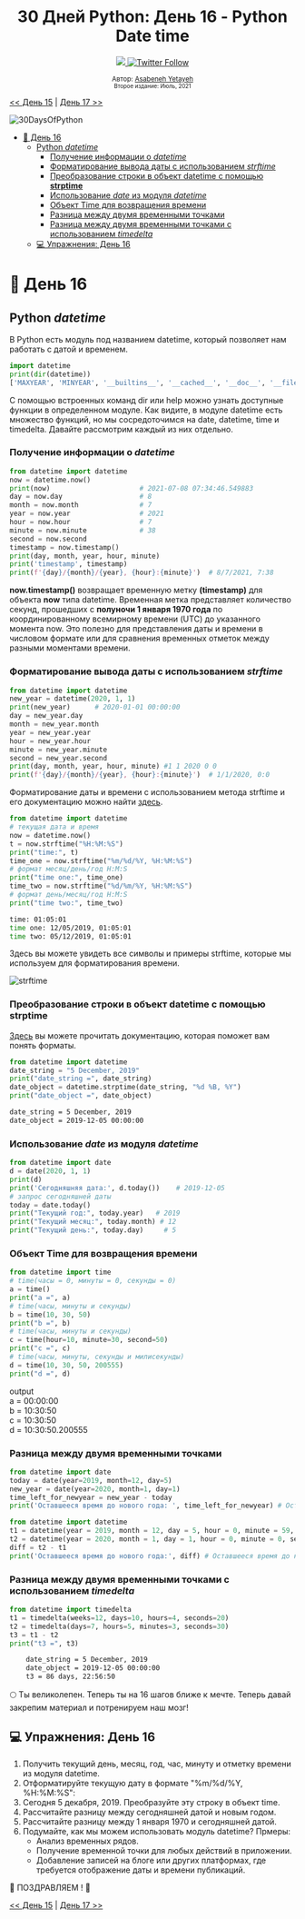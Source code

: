 <div align="center">
  <h1> 30 Дней Python: День 16 - Python Date time </h1>
  <a class="header-badge" target="_blank" href="https://www.linkedin.com/in/asabeneh/">
  <img src="https://img.shields.io/badge/style--5eba00.svg?label=LinkedIn&logo=linkedin&style=social">
  </a>
  <a class="header-badge" target="_blank" href="https://twitter.com/Asabeneh">
  <img alt="Twitter Follow" src="https://img.shields.io/twitter/follow/asabeneh?style=social">
  </a>

  <sub>Автор:
  <a href="https://www.linkedin.com/in/asabeneh/" target="_blank">Asabeneh Yetayeh</a><br>
  <small>Второе издание: Июль, 2021</small>
  </sub>

</div>

[<< День 15](../15_Day_Python_type_errors/15_python_type_errors.md) | [День 17 >>](../17_Day_Exception_handling/17_exception_handling.md)

![30DaysOfPython](../images/30DaysOfPython_banner3@2x.png)
- [📘 День 16](#-день-16)
  - [Python *datetime*](#python-datetime)
    - [Получение информации о *datetime*](#получение-информации-о-datetime)
    - [Форматирование вывода даты с использованием *strftime*](#форматирование-вывода-даты-с-использованием-strftime)
    - [Преобразование строки в объект datetime с помощью **strptime**](#преобразование-строки-в-объект-datetime-с-помощью-strptime)
    - [Использование *date* из модуля *datetime*](#использование-date-из-модуля-datetime)
    - [Объект Time для возвращения времени](#объект-time-для-возвращения-времени)
    - [Разница между двумя временными точками](#разница-между-двумя-временными-точками)
    - [Разница между двумя временными точками с использованием *timedelta*](#разница-между-двумя-временными-точками-с-использованием-timedelta)
  - [💻 Упражнения: День 16](#-упражнения-день-16)
# 📘 День 16

## Python *datetime*

В Python есть модуль под названием datetime, который позволяет нам работать с датой и временем. 

```py
import datetime
print(dir(datetime))
['MAXYEAR', 'MINYEAR', '__builtins__', '__cached__', '__doc__', '__file__', '__loader__', '__name__', '__package__', '__spec__', 'date', 'datetime', 'datetime_CAPI', 'sys', 'time', 'timedelta', 'timezone', 'tzinfo']
```

С помощью встроенных команд dir или help можно узнать доступные функции в определенном модуле. Как видите, в модуле datetime есть множество функций, но мы сосредоточимся на date, datetime, time и timedelta. Давайте рассмотрим каждый из них отдельно.

### Получение информации о *datetime*

```py
from datetime import datetime
now = datetime.now()
print(now)                      # 2021-07-08 07:34:46.549883
day = now.day                   # 8
month = now.month               # 7
year = now.year                 # 2021
hour = now.hour                 # 7
minute = now.minute             # 38
second = now.second
timestamp = now.timestamp()
print(day, month, year, hour, minute)
print('timestamp', timestamp)
print(f'{day}/{month}/{year}, {hour}:{minute}')  # 8/7/2021, 7:38
```

**now.timestamp()** возвращает временную метку **(timestamp)** для объекта **now** типа datetime. Временная метка представляет количество секунд, прошедших с **полуночи 1 января 1970 года** по координированному всемирному времени (UTC) до указанного момента now. Это полезно для представления даты и времени в числовом формате или для сравнения временных отметок между разными моментами времени.

### Форматирование вывода даты с использованием *strftime*

```py
from datetime import datetime
new_year = datetime(2020, 1, 1)
print(new_year)      # 2020-01-01 00:00:00
day = new_year.day
month = new_year.month
year = new_year.year
hour = new_year.hour
minute = new_year.minute
second = new_year.second
print(day, month, year, hour, minute) #1 1 2020 0 0
print(f'{day}/{month}/{year}, {hour}:{minute}')  # 1/1/2020, 0:0

```

Форматирование даты и времени с использованием метода strftime и его документацию можно найти [здесь](https://strftime.org/).

```py
from datetime import datetime
# текущая дата и время
now = datetime.now()
t = now.strftime("%H:%M:%S")
print("time:", t)
time_one = now.strftime("%m/%d/%Y, %H:%M:%S")
# формат месяц/день/год H:M:S
print("time one:", time_one)
time_two = now.strftime("%d/%m/%Y, %H:%M:%S")
# формат день/месяц/год H:M:S
print("time two:", time_two)
```

```sh
time: 01:05:01
time one: 12/05/2019, 01:05:01
time two: 05/12/2019, 01:05:01
```

Здесь вы можете увидеть все символы и примеры strftime, которые мы используем для форматирования времени.

![strftime](../images/strptime.jpg)

### Преобразование строки в объект datetime с помощью **strptime**
[Здесь](https://docs-python.ru/standart-library/modul-datetime-python/kody-formatirovanija-strftime-strptime-modulja-datetime/)  вы можете прочитать документацию, которая поможет вам понять форматы.

```py
from datetime import datetime
date_string = "5 December, 2019"
print("date_string =", date_string)
date_object = datetime.strptime(date_string, "%d %B, %Y")
print("date_object =", date_object)
```

```sh
date_string = 5 December, 2019
date_object = 2019-12-05 00:00:00
```

### Использование *date* из модуля *datetime*

```py
from datetime import date
d = date(2020, 1, 1)
print(d)
print('Сегодняшняя дата:', d.today())    # 2019-12-05
# запрос сегодняшней даты
today = date.today()
print("Текущий год:", today.year)   # 2019
print("Текущий месяц:", today.month) # 12
print("Текущий день:", today.day)     # 5
```

### Объект Time для возвращения времени

```py
from datetime import time
# time(часы = 0, минуты = 0, секунды = 0)
a = time()
print("a =", a)
# time(часы, минуты и секунды)
b = time(10, 30, 50)
print("b =", b)
# time(часы, минуты и секунды)
c = time(hour=10, minute=30, second=50)
print("c =", c)
# time(часы, минуты, секунды и милисекунды)
d = time(10, 30, 50, 200555)
print("d =", d)
```

output  
a = 00:00:00  
b = 10:30:50  
c = 10:30:50  
d = 10:30:50.200555

### Разница между двумя временными точками

```py
from datetime import date
today = date(year=2019, month=12, day=5)
new_year = date(year=2020, month=1, day=1)
time_left_for_newyear = new_year - today
print('Оставшееся время до нового года: ', time_left_for_newyear) # Оставшееся время до нового года: 27 дней, 0:00:00

from datetime import datetime
t1 = datetime(year = 2019, month = 12, day = 5, hour = 0, minute = 59, second = 0)
t2 = datetime(year = 2020, month = 1, day = 1, hour = 0, minute = 0, second = 0)
diff = t2 - t1
print('Оставшееся время до нового года:', diff) # Оставшееся время до нового года: 26 дней, 23:01:00
```

### Разница между двумя временными точками с использованием *timedelta*

```py
from datetime import timedelta
t1 = timedelta(weeks=12, days=10, hours=4, seconds=20)
t2 = timedelta(days=7, hours=5, minutes=3, seconds=30)
t3 = t1 - t2
print("t3 =", t3)
```

```sh
    date_string = 5 December, 2019
    date_object = 2019-12-05 00:00:00
    t3 = 86 days, 22:56:50
```

🌕 Ты великолепен. Теперь ты на 16 шагов ближе к мечте. Теперь давай закрепим материал и потренируем наш мозг!

## 💻 Упражнения: День 16

1. Получить текущий день, месяц, год, час, минуту и отметку времени из модуля datetime.
2. Отформатируйте текущую дату в формате "%m/%d/%Y, %H:%M:%S":
3. Сегодня 5 декабря, 2019. Преобразуйте эту строку в объект time.
4. Рассчитайте разницу между сегодняшней датой и новым годом.
5. Рассчитайте разницу между 1 января 1970 и сегодняшней датой.
6. Подумайте, как мы можем использовать модуль datetime? Прмеры:
   - Анализ временных рядов.
   - Получение временной точки для любых действий в приложении.
   - Добавление записей на блоге или других платформах, где требуется отображение даты и времени публикаций.

🎉 ПОЗДРАВЛЯЕМ ! 🎉

[<< День 15](../15_Day_Python_type_errors/15_python_type_errors.md) | [День 17 >>](../17_Day_Exception_handling/17_exception_handling.md)
